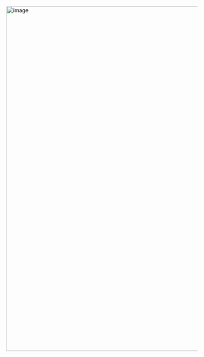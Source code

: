 <img width="907" alt="image" src="https://github.com/user-attachments/assets/35a0d677-641f-462b-ae30-5844dd40862b" />
